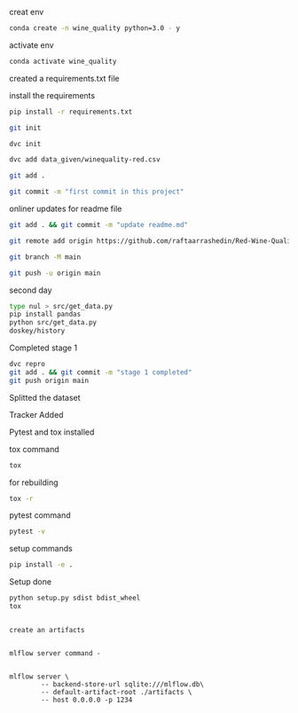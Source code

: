 creat env

```bash
conda create -n wine_quality python=3.0 - y
```

activate env

```bash
conda activate wine_quality
```
created a requirements.txt file

install the requirements 

```bash
pip install -r requirements.txt 
```
``` bash
git init
```

``` bash
dvc init
```

```bash
dvc add data_given/winequality-red.csv
```

```bash
git add .
```

```bash
git commit -m "first commit in this project"
```


onliner updates for readme file
```bash
git add . && git commit -m "update readme.md"

git remote add origin https://github.com/raftaarrashedin/Red-Wine-Quality-Project.git

git branch -M main

git push -u origin main
```

second day
``` bash
type nul > src/get_data.py
pip install pandas
python src/get_data.py
doskey/history
```

Completed stage 1
``` bash
dvc repro
git add . && git commit -m "stage 1 completed"
git push origin main
```

Splitted the dataset

Tracker Added

Pytest and tox installed

tox command
```bash
tox
```
for rebuilding
```bash
tox -r
```
pytest command 
```bash
pytest -v
```
setup commands 
```bash
pip install -e .
```
Setup done
```bash
python setup.py sdist bdist_wheel
tox
```


```

create an artifacts


mlflow server command -


mlflow server \
		-- backend-store-url sqlite:///mlflow.db\
		-- default-artifact-root ./artifacts \
		-- host 0.0.0.0 -p 1234
